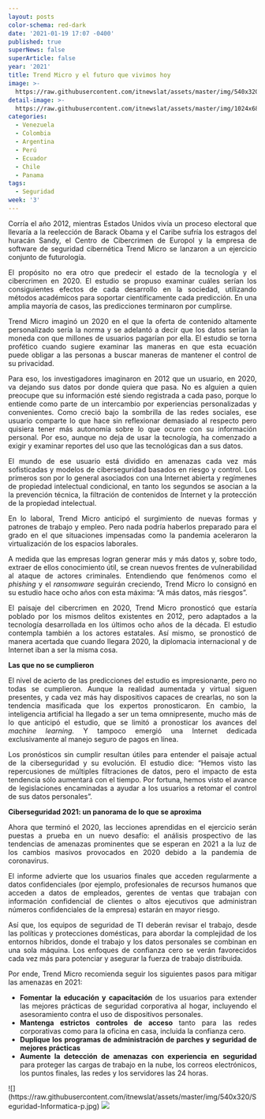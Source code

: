 ```yaml
---
layout: posts
color-schema: red-dark
date: '2021-01-19 17:07 -0400'
published: true
superNews: false
superArticle: false
year: '2021'
title: Trend Micro y el futuro que vivimos hoy
image: >-
  https://raw.githubusercontent.com/itnewslat/assets/master/img/540x320/Seguridad-Informatica-p.jpg
detail-image: >-
  https://raw.githubusercontent.com/itnewslat/assets/master/img/1024x680/Seguridad-Informatica-g.jpg
categories:
  - Venezuela
  - Colombia
  - Argentina
  - Perú
  - Ecuador
  - Chile
  - Panama
tags:
  - Seguridad
week: '3'
---
```

<p style="text-align: justify;">Corría el año 2012, mientras Estados Unidos vivía un proceso electoral que llevaría a la reelección de Barack Obama y el Caribe sufría los estragos del huracán Sandy, el Centro de Cibercrimen de Europol y la empresa de software de seguridad cibernética Trend Micro se lanzaron a un ejercicio conjunto de futurología.</p>
<p style="text-align: justify;">El propósito no era otro que predecir el estado de la tecnología y el cibercrimen en 2020. El estudio se propuso examinar cuáles serían los consiguientes efectos de cada desarrollo en la sociedad, utilizando métodos académicos para soportar científicamente cada predicción. En una amplia mayoría de casos, las predicciones terminaron por cumplirse.</p>
<p style="text-align: justify;">Trend Micro imaginó un 2020 en el que la oferta de contenido altamente personalizado sería la norma y se adelantó a decir que los datos serían la moneda con que millones de usuarios pagarían por ella. El estudio se torna profético cuando sugiere examinar las maneras en que esta ecuación puede obligar a las personas a buscar maneras de mantener el control de su privacidad.</p>
<p style="text-align: justify;">Para eso, los investigadores imaginaron en 2012 que un usuario, en 2020, va dejando sus datos por donde quiera que pasa. No es alguien a quien preocupe que su información esté siendo registrada a cada paso, porque lo entiende como parte de un intercambio por experiencias personalizadas y convenientes. Como creció bajo la sombrilla de las redes sociales, ese usuario comparte lo que hace sin reflexionar demasiado al respecto pero quisiera tener más autonomía sobre lo que ocurre con su información personal. Por eso, aunque no deja de usar la tecnología, ha comenzado a exigir y examinar reportes del uso que las tecnológicas dan a sus datos.</p>
<p style="text-align: justify;">El mundo de ese usuario está dividido en amenazas cada vez más sofisticadas y modelos de ciberseguridad basados en riesgo y control. Los primeros son por lo general asociados con una Internet abierta y regímenes de propiedad intelectual condicional, en tanto los segundos se asocian a la la prevención técnica, la filtración de contenidos de Internet y la protección de la propiedad intelectual.</p>
<p style="text-align: justify;">En lo laboral, Trend Micro anticipó el surgimiento de nuevas formas y patrones de trabajo y empleo. Pero nada podría haberlos preparado para el grado en el que situaciones impensadas como la pandemia aceleraron la virtualización de los espacios laborales.</p>
<p style="text-align: justify;">A medida que las empresas logran generar más y más datos y, sobre todo, extraer de ellos conocimiento útil, se crean nuevos frentes de vulnerabilidad al ataque de actores criminales. Entendiendo que fenómenos como el <em>phishing</em> y el <em>ransomware </em>seguirán creciendo, Trend Micro lo consignó en su estudio hace ocho años con esta máxima: “A más datos, más riesgos”.</p>
<p style="text-align: justify;">El paisaje del cibercrimen en 2020, Trend Micro pronosticó que estaría poblado por los mismos delitos existentes en 2012, pero adaptados a la tecnología desarrollada en los últimos ocho años de la década. El estudio contempla también a los actores estatales. Así mismo, se pronosticó de manera acertada que cuando llegara 2020, la diplomacia internacional y de Internet iban a ser la misma cosa.</p>
<p style="text-align: justify;"><strong>Las que no se cumplieron</strong></p>
<p style="text-align: justify;">El nivel de acierto de las predicciones del estudio es impresionante, pero no todas se cumplieron. Aunque la realidad aumentada y virtual siguen presentes, y cada vez más hay dispositivos capaces de crearlas, no son la tendencia masificada que los expertos pronosticaron. En cambio, la inteligencia artificial ha llegado a ser un tema omnipresente, mucho más de lo que anticipó el estudio, que se limitó a pronosticar los avances del <em>machine learning. </em>Y tampoco emergió una Internet dedicada exclusivamente al manejo seguro de pagos en línea.</p>
<p style="text-align: justify;">Los pronósticos sin cumplir resultan útiles para entender el paisaje actual de la ciberseguridad y su evolución. El estudio dice: “Hemos visto las repercusiones de múltiples filtraciones de datos, pero el impacto de esta tendencia sólo aumentará con el tiempo. Por fortuna, hemos visto el avance de legislaciones encaminadas a ayudar a los usuarios a retomar el control de sus datos personales”.</p>
<p style="text-align: justify;"><strong>Ciberseguridad 2021: un panorama de lo que se aproxima</strong></p>
<p style="text-align: justify;">Ahora que terminó el 2020, las lecciones aprendidas en el ejercicio serán puestas a prueba en un nuevo desafío: el análisis prospectivo de las tendencias de amenazas prominentes que se esperan en 2021 a la luz de los cambios masivos provocados en 2020 debido a la pandemia de coronavirus.</p>
<p style="text-align: justify;">El informe advierte que los usuarios finales que acceden regularmente a datos confidenciales (por ejemplo, profesionales de recursos humanos que acceden a datos de empleados, gerentes de ventas que trabajan con información confidencial de clientes o altos ejecutivos que administran números confidenciales de la empresa) estarán en mayor riesgo.</p>
<p style="text-align: justify;">Así que, los equipos de seguridad de TI deberán revisar el trabajo, desde las políticas y protecciones domésticas, para abordar la complejidad de los entornos híbridos, donde el trabajo y los datos personales se combinan en una sola máquina. Los enfoques de confianza cero se verán favorecidos cada vez más para potenciar y asegurar la fuerza de trabajo distribuida.</p>
<p style="text-align: justify;">Por ende, Trend Micro recomienda seguir los siguientes pasos para mitigar las amenazas en 2021:</p>

<ul>
	<li style="text-align: justify;"><strong>Fomentar la educación y capacitación </strong>de los usuarios para extender las mejores prácticas de seguridad corporativa al hogar, incluyendo el asesoramiento contra el uso de dispositivos personales.</li>
	<li style="text-align: justify;"><strong>Mantenga estrictos controles de acceso </strong>tanto para las redes corporativas como para la oficina en casa, incluida la confianza cero.</li>
	<li style="text-align: justify;"><strong>Duplique los programas de administración de parches y seguridad de mejores prácticas</strong></li>
	<li style="text-align: justify;"><strong>Aumente la detección de amenazas con experiencia en seguridad </strong>para proteger las cargas de trabajo en la nube, los correos electrónicos, los puntos finales, las redes y los servidores las 24 horas.</li>
</ul>
![](https://raw.githubusercontent.com/itnewslat/assets/master/img/540x320/Seguridad-Informatica-p.jpg)

<img src="https://tracker.metricool.com/c3po.jpg?hash=56f88a41e39ab42c063cc51676587a04"/>